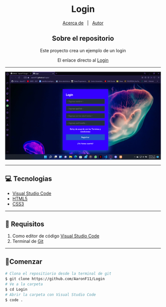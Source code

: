 <h1 align = "center">Login</h1>

<p align="center">
  <a href="#about">Acerca de</a> &#xa0; | &#xa0; 
  <a href="https://github.com/AaronF11" target="_blank">Autor</a>
</p>

<h2 align="center" id="about"> Sobre el repositorio </h2>

<center>Este proyecto crea un ejemplo de un login

El enlace directo al [Login](https://aaronf11.github.io/Login/)

</center>

<hr>

![](src/image/Site.png)

<hr>

## 💻 Tecnologias 

- [Visual Studio Code](https://code.visualstudio.com/docs)
- [HTML5](https://www.w3schools.com/html/default.asp)
- [CSS3](https://www.w3schools.com/css/default.asp)

<hr>

## 📖 Requisitos

1. Como editor de código [Visual Studio Code](https://code.visualstudio.com)
2. Terminal de [Git](https://git-scm.com/downloads)

<hr>

## 🚦Comenzar
```bash
# Clona el repositiorio desde la terminal de git
$ git clone https://github.com/AaronF11/Login
# Ve a la carpeta
$ cd Login
# Abrir la carpeta con Visual Studio Code
$ code . 
```

